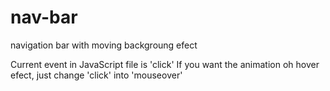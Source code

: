 # nav-bar
 navigation bar with moving backgroung efect

Current event in JavaScript file is 'click'
If you want the animation oh hover efect, just change 'click' into 'mouseover'
